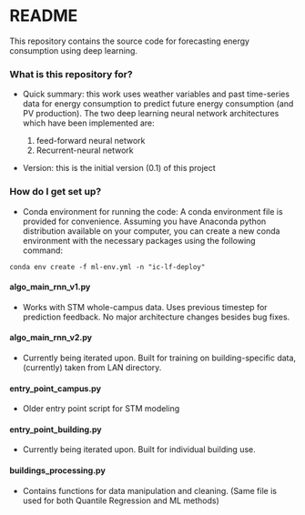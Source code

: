 # README #

This repository contains the source code for forecasting energy consumption using deep learning.

### What is this repository for? ###

* Quick summary: this work uses weather variables and past time-series data for energy consumption to predict future energy consumption (and PV production). The two deep learning neural network architectures which have been implemented are:
  1. feed-forward neural network
  2. Recurrent-neural network
  
* Version: this is the initial version (0.1) of this project


### How do I get set up? ###

* Conda environment for running the code:
 A conda environment file is provided for convenience. Assuming you have Anaconda python distribution available on your computer, you can create a new conda environment with the necessary packages using the following command:

`conda env create -f ml-env.yml -n "ic-lf-deploy"`

#### algo_main_rnn_v1.py

* Works with STM whole-campus data. Uses previous timestep for prediction feedback. No major architecture changes besides bug fixes.

#### algo_main_rnn_v2.py

* Currently being iterated upon. Built for training on building-specific data, (currently) taken from LAN directory. 

#### entry_point_campus.py

* Older entry point script for STM modeling

#### entry_point_building.py

* Currently being iterated upon. Built for individual building use.

#### buildings_processing.py

* Contains functions for data manipulation and cleaning. (Same file is used for both Quantile Regression and ML methods)